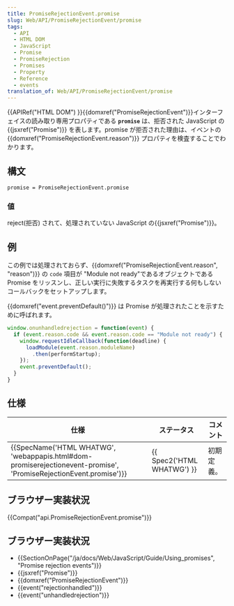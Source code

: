 ```yaml
---
title: PromiseRejectionEvent.promise
slug: Web/API/PromiseRejectionEvent/promise
tags:
  - API
  - HTML DOM
  - JavaScript
  - Promise
  - PromiseRejection
  - Promises
  - Property
  - Reference
  - events
translation_of: Web/API/PromiseRejectionEvent/promise
---
```

{{APIRef("HTML DOM") }}{{domxref("PromiseRejectionEvent")}}インターフェイスの読み取り専用プロパティである **`promise`** は、拒否された JavaScript の {{jsxref("Promise")}} を表します。promise が拒否された理由は、イベントの {{domxref("PromiseRejectionEvent.reason")}} プロパティを検査することでわかります。

## 構文

```
promise = PromiseRejectionEvent.promise
```

### 値

reject(拒否) されて、処理されていない JavaScript の{{jsxref("Promise")}}。

## 例

この例では処理されておらず、{{domxref("PromiseRejectionEvent.reason", "reason")}} の `code` 項目が "Module not ready"であるオブジェクトである Promise をリッスンし、正しい実行に失敗するタスクを再実行する何もしないコールバックをセットアップします。

{{domxref("event.preventDefault()")}} は Promise が処理されたことを示すために呼ばれます。

```js
window.onunhandledrejection = function(event) {
  if (event.reason.code && event.reason.code == "Module not ready") {
    window.requestIdleCallback(function(deadline) {
      loadModule(event.reason.moduleName)
        .then(performStartup);
    });
    event.preventDefault();
  }
}
```

## 仕様

| 仕様                                                                                                                                                     | ステータス                           | コメント   |
| -------------------------------------------------------------------------------------------------------------------------------------------------------- | ------------------------------------ | ---------- |
| {{SpecName('HTML WHATWG', 'webappapis.html#dom-promiserejectionevent-promise', 'PromiseRejectionEvent.promise')}} | {{ Spec2('HTML WHATWG') }} | 初期定義。 |

## ブラウザー実装状況

{{Compat("api.PromiseRejectionEvent.promise")}}

## ブラウザー実装状況

- {{SectionOnPage("/ja/docs/Web/JavaScript/Guide/Using_promises", "Promise rejection events")}}
- {{jsxref("Promise")}}
- {{domxref("PromiseRejectionEvent")}}
- {{event("rejectionhandled")}}
- {{event("unhandledrejection")}}
